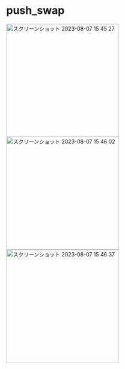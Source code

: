 # push_swap

<img width="300" alt="スクリーンショット 2023-08-07 15 45 27" src="https://github.com/Justhiro55/push_swap/assets/77094170/8b918674-c211-4643-81b2-06c6a80a565c">
<img width="300" alt="スクリーンショット 2023-08-07 15 46 02" src="https://github.com/Justhiro55/push_swap/assets/77094170/84ee8c24-2504-4bea-8c8c-b77d69e23723">
<img width="300" alt="スクリーンショット 2023-08-07 15 46 37" src="https://github.com/Justhiro55/push_swap/assets/77094170/394d096d-8920-488a-ad7f-1fa25eb152cb">
